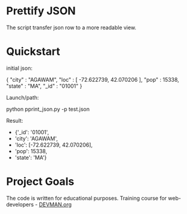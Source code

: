 # **Prettify JSON**

The script transfer json row to a more readable view.

# Quickstart

initial json:

{ "city" : "AGAWAM", "loc" : [ -72.622739, 42.070206 ], "pop" : 15338, "state" : "MA", "_id" : "01001" }

Launch/path:

python pprint_json.py -p test.json

Result:

* {'_id': '01001',
*  'city': 'AGAWAM',
*  'loc': [-72.622739, 42.070206],
*  'pop': 15338,
*  'state': 'MA'}

# **Project Goals**

The code is written for educational purposes. Training course for web-developers - [DEVMAN.org](https://devman.org)
